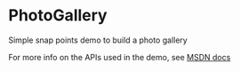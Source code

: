PhotoGallery
============

Simple snap points demo to build a photo gallery

For more info on the APIs used in the demo, see [MSDN docs](http://msdn.microsoft.com/en-us/library/ie/hh772726(v=vs.85).aspx)
